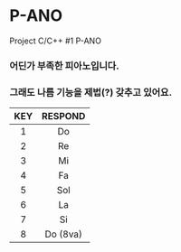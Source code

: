 # P-ANO
Project C/C++ #1 P-ANO

### 어딘가 부족한 피아노입니다.
### 그래도 나름 기능을 제법(?) 갖추고 있어요.

|KEY|RESPOND|
|:---:|:---:| 
|1|Do|
|2|Re|
|3|Mi|
|4|Fa|
|5|Sol|
|6|La|
|7|Si|
|8|Do (8va)|
